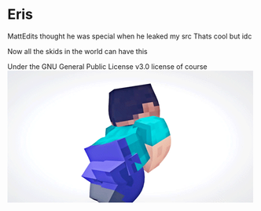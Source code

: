 # Eris

MattEdits thought he was special when he leaked my src
Thats cool but idc

Now all the skids in the world can have this

Under the GNU General Public License v3.0 license of course
![](throw-it-back.gif)
